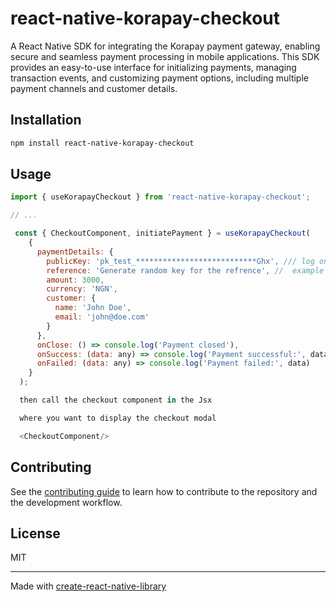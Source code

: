 # react-native-korapay-checkout

A React Native SDK for integrating the Korapay payment gateway, enabling secure and seamless payment processing in mobile applications. This SDK provides an easy-to-use interface for initializing payments, managing transaction events, and customizing payment options, including multiple payment channels and customer details.

## Installation

```sh
npm install react-native-korapay-checkout
```

## Usage

```js
import { useKorapayCheckout } from 'react-native-korapay-checkout';

// ...

 const { CheckoutComponent, initiatePayment } = useKorapayCheckout(
    {
      paymentDetails: {
        publicKey: 'pk_test_***************************Ghx', /// log on to merchant.koraapi.com to get your own APi key 
        reference: 'Generate random key for the refrence', //  example `key${Math.random()}`
        amount: 3000,
        currency: 'NGN',
        customer: {
          name: 'John Doe',
          email: 'john@doe.com'
        }
      },
      onClose: () => console.log('Payment closed'),
      onSuccess: (data: any) => console.log('Payment successful:', data),
      onFailed: (data: any) => console.log('Payment failed:', data)
    }
  );

  then call the checkout component in the Jsx 

  where you want to display the checkout modal

  <CheckoutComponent/>
```

## Contributing

See the [contributing guide](CONTRIBUTING.md) to learn how to contribute to the repository and the development workflow.

## License

MIT

---

Made with [create-react-native-library](https://github.com/callstack/react-native-builder-bob)
